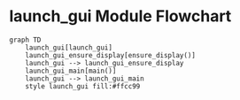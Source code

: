 # launch_gui Module Flowchart

```mermaid
graph TD
    launch_gui[launch_gui]
    launch_gui_ensure_display[ensure_display()]
    launch_gui --> launch_gui_ensure_display
    launch_gui_main[main()]
    launch_gui --> launch_gui_main
    style launch_gui fill:#ffcc99
```